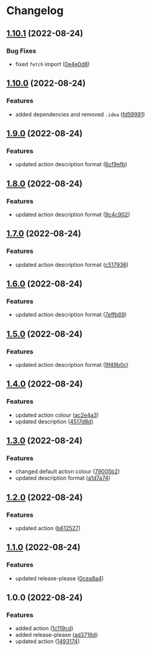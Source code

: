 # Changelog

## [1.10.1](https://github.com/SethCohen/github-release-to-discord/compare/v1.10.0...v1.10.1) (2022-08-24)


### Bug Fixes

* fixed `fetch` import ([0e4e0d8](https://github.com/SethCohen/github-release-to-discord/commit/0e4e0d83ffff90cef7bfae09cee4eb03aa1623d7))

## [1.10.0](https://github.com/SethCohen/github-release-to-discord/compare/v1.9.0...v1.10.0) (2022-08-24)


### Features

* added dependencies and removed `.idea` ([fd59991](https://github.com/SethCohen/github-release-to-discord/commit/fd59991cc10608712b6e30a81f3cf0358c7dcf9d))

## [1.9.0](https://github.com/SethCohen/github-release-to-discord/compare/v1.8.0...v1.9.0) (2022-08-24)


### Features

* updated action description format ([6cf9efb](https://github.com/SethCohen/github-release-to-discord/commit/6cf9efb8f65526de47e335b56163eef55b6b9a1c))

## [1.8.0](https://github.com/SethCohen/github-release-to-discord/compare/v1.7.0...v1.8.0) (2022-08-24)


### Features

* updated action description format ([9c4c902](https://github.com/SethCohen/github-release-to-discord/commit/9c4c90246562bad1531cf41d44d3c037fbf869ee))

## [1.7.0](https://github.com/SethCohen/github-release-to-discord/compare/v1.6.0...v1.7.0) (2022-08-24)


### Features

* updated action description format ([c517936](https://github.com/SethCohen/github-release-to-discord/commit/c517936fefb0119c0055d4d537bad23e647edd44))

## [1.6.0](https://github.com/SethCohen/github-release-to-discord/compare/v1.5.0...v1.6.0) (2022-08-24)


### Features

* updated action description format ([7effb69](https://github.com/SethCohen/github-release-to-discord/commit/7effb69a75fd35dc53ea6dad5f3fa60cbd523ee7))

## [1.5.0](https://github.com/SethCohen/github-release-to-discord/compare/v1.4.0...v1.5.0) (2022-08-24)


### Features

* updated action description format ([9f49b0c](https://github.com/SethCohen/github-release-to-discord/commit/9f49b0c9ab5de966ccc4af94863fbddd73bac884))

## [1.4.0](https://github.com/SethCohen/github-release-to-discord/compare/v1.3.0...v1.4.0) (2022-08-24)


### Features

* updated action colour ([ac2e4a3](https://github.com/SethCohen/github-release-to-discord/commit/ac2e4a38e2cad7e65dac53a1b4591fd46d65130d))
* updated description ([4517d8d](https://github.com/SethCohen/github-release-to-discord/commit/4517d8d0ec09c575248503c50ed25f15677f8f3d))

## [1.3.0](https://github.com/SethCohen/github-release-to-discord/compare/v1.2.0...v1.3.0) (2022-08-24)


### Features

* changed default action colour ([79005b2](https://github.com/SethCohen/github-release-to-discord/commit/79005b23fefce850957d37ba17ebb796dc81f6a1))
* updated description format ([a1d7a74](https://github.com/SethCohen/github-release-to-discord/commit/a1d7a74af90fcf8c00d341c8c665ca796b18c689))

## [1.2.0](https://github.com/SethCohen/github-release-to-discord/compare/v1.1.0...v1.2.0) (2022-08-24)


### Features

* updated action ([b612527](https://github.com/SethCohen/github-release-to-discord/commit/b6125273330075a9f4de3e58f2fc7f52d85d4691))

## [1.1.0](https://github.com/SethCohen/github-release-to-discord/compare/v1.0.0...v1.1.0) (2022-08-24)


### Features

* updated release-please ([0cea8a4](https://github.com/SethCohen/github-release-to-discord/commit/0cea8a493d5e12b1dc7414ecbed678f4671dda37))

## 1.0.0 (2022-08-24)


### Features

* added action ([1c119cd](https://github.com/SethCohen/github-release-to-discord/commit/1c119cd58075c88793119ece6edfed7b02d46ef7))
* added release-please ([ad3716d](https://github.com/SethCohen/github-release-to-discord/commit/ad3716d4380d5008666794374928b6a73734a371))
* updated action ([1493174](https://github.com/SethCohen/github-release-to-discord/commit/1493174a77435e53b6a8aea6afb4db0cbbf96d9f))
